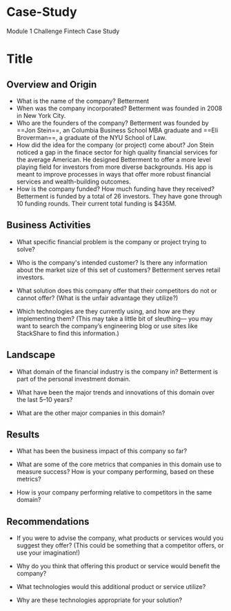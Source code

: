 # Case-Study
Module 1 Challenge Fintech Case Study 
# Title

## Overview and Origin

* What is the name of the company?
Betterment
* When was the company incorporated?
Betterment was founded in 2008 in New York City. 
* Who are the founders of the company?
Betterment was founded by ==Jon Stein==, an Columbia Business School MBA graduate and ==Eli Broverman==, a graduate of the NYU School of Law.
* How did the idea for the company (or project) come about?
Jon Stein noticed a gap in the finace sector for high quality financial services for the average American. He designed Betterment to offer a more level playing field for investors from more diverse backgrounds. His app is meant to improve processes in ways that offer more robust financial services and wealth-building outcomes.
* How is the company funded? How much funding have they received?
Betterment is funded by a total of 26 investors. They have gone through 10 funding rounds. Their current total funding is $435M.



## Business Activities

* What specific financial problem is the company or project trying to solve?

* Who is the company's intended customer?  Is there any information about the market size of this set of customers?
Betterment serves retail investors. 

* What solution does this company offer that their competitors do not or cannot offer? (What is the unfair advantage they utilize?)

* Which technologies are they currently using, and how are they implementing them? (This may take a little bit of sleuthing–– you may want to search the company’s engineering blog or use sites like StackShare to find this information.)


## Landscape

* What domain of the financial industry is the company in?
Betterment is part of the personal investment domain.
* What have been the major trends and innovations of this domain over the last 5–10 years?

* What are the other major companies in this domain?


## Results

* What has been the business impact of this company so far?

* What are some of the core metrics that companies in this domain use to measure success? How is your company performing, based on these metrics?

* How is your company performing relative to competitors in the same domain?


## Recommendations

* If you were to advise the company, what products or services would you suggest they offer? (This could be something that a competitor offers, or use your imagination!)

* Why do you think that offering this product or service would benefit the company?

* What technologies would this additional product or service utilize?

* Why are these technologies appropriate for your solution?

